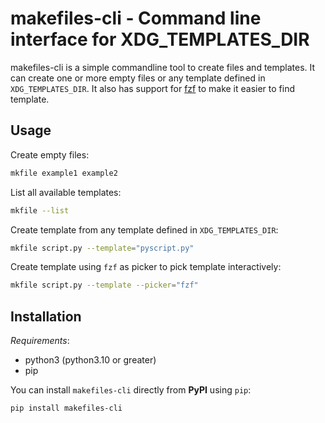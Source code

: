 # makefiles-cli - Command line interface for XDG_TEMPLATES_DIR

makefiles-cli is a simple commandline tool to create files and templates. It can create one or more empty files or any template defined in `XDG_TEMPLATES_DIR`. It also has support for [fzf](https://github.com/junegunn/fzf) to make it easier to find template.

## Usage

Create empty files:

```bash
mkfile example1 example2
```

List all available templates:

```bash
mkfile --list
```

Create template from any template defined in `XDG_TEMPLATES_DIR`:

```bash
mkfile script.py --template="pyscript.py"
```

Create template using `fzf` as picker to pick template interactively:

```bash
mkfile script.py --template --picker="fzf"
```

## Installation

_Requirements_:

- python3 (python3.10 or greater)
- pip

You can install `makefiles-cli` directly from **PyPI** using `pip`:

```bash
pip install makefiles-cli
```
